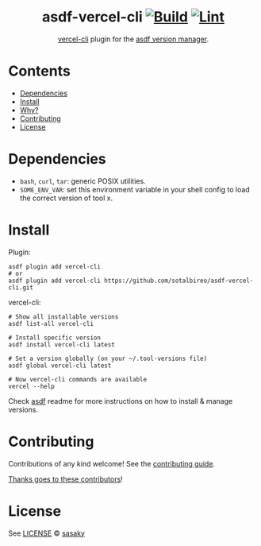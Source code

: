 <div align="center">

# asdf-vercel-cli [![Build](https://github.com/sotalbireo/asdf-vercel-cli/actions/workflows/build.yml/badge.svg)](https://github.com/sotalbireo/asdf-vercel-cli/actions/workflows/build.yml) [![Lint](https://github.com/sotalbireo/asdf-vercel-cli/actions/workflows/lint.yml/badge.svg)](https://github.com/sotalbireo/asdf-vercel-cli/actions/workflows/lint.yml)


[vercel-cli](https://github.com/vercel/vercel/tree/main/packages/cli) plugin for the [asdf version manager](https://asdf-vm.com).

</div>

# Contents

- [Dependencies](#dependencies)
- [Install](#install)
- [Why?](#why)
- [Contributing](#contributing)
- [License](#license)

# Dependencies

- `bash`, `curl`, `tar`: generic POSIX utilities.
- `SOME_ENV_VAR`: set this environment variable in your shell config to load the correct version of tool x.

# Install

Plugin:

```shell
asdf plugin add vercel-cli
# or
asdf plugin add vercel-cli https://github.com/sotalbireo/asdf-vercel-cli.git
```

vercel-cli:

```shell
# Show all installable versions
asdf list-all vercel-cli

# Install specific version
asdf install vercel-cli latest

# Set a version globally (on your ~/.tool-versions file)
asdf global vercel-cli latest

# Now vercel-cli commands are available
vercel --help
```

Check [asdf](https://github.com/asdf-vm/asdf) readme for more instructions on how to
install & manage versions.

# Contributing

Contributions of any kind welcome! See the [contributing guide](contributing.md).

[Thanks goes to these contributors](https://github.com/sotalbireo/asdf-vercel-cli/graphs/contributors)!

# License

See [LICENSE](LICENSE) © [sasaky](https://github.com/sotalbireo/)
